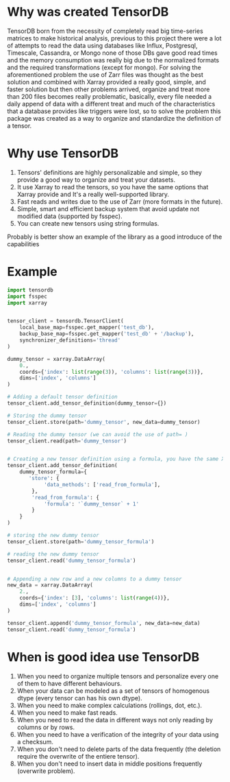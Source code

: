 # Why was created TensorDB
TensorDB born from the necessity of completely read big time-series matrices to make historical analysis, previous to this project there were a lot of attempts to read the data using databases like Influx, Postgresql, Timescale, Cassandra, or Mongo none of those DBs gave good read times and the memory consumption was really big due to the normalized formats and the required transformations (except for mongo). For solving the aforementioned problem the use of Zarr files was thought as the best solution and combined with Xarray provided a really good, simple, and faster solution but then other problems arrived, organize and treat more than 200 files becomes really problematic, basically, every file needed a daily append of data with a different treat and much of the characteristics that a database provides like triggers were lost, so to solve the problem this package was created as a way to organize and standardize the definition of a tensor.

# Why use TensorDB
1. Tensors' definitions are highly personalizable and simple, so they provide a good way to organize and treat your datasets.
2. It use Xarray to read the tensors, so you have the same options that Xarray provide and It's a really well-supported library.
3. Fast reads and writes due to the use of Zarr (more formats in the future).
4. Simple, smart and efficient backup system that avoid update not modified data (supported by fsspec).
5. You can create new tensors using string formulas.

Probably is better show an example of the library as a good introduce of the capabilities
# Example
```py
import tensordb
import fsspec
import xarray


tensor_client = tensordb.TensorClient(
    local_base_map=fsspec.get_mapper('test_db'),
    backup_base_map=fsspec.get_mapper('test_db' + '/backup'),
    synchronizer_definitions='thread'
)

dummy_tensor = xarray.DataArray(
    0.,
    coords={'index': list(range(3)), 'columns': list(range(3))},
    dims=['index', 'columns']
)

# Adding a default tensor definition
tensor_client.add_tensor_definition(dummy_tensor={})

# Storing the dummy tensor
tensor_client.store(path='dummy_tensor', new_data=dummy_tensor)

# Reading the dummy tensor (we can avoid the use of path= )
tensor_client.read(path='dummy_tensor')


# Creating a new tensor definition using a formula, you have the same Xarray method but the tensor name need to be wrapped by ``
tensor_client.add_tensor_definition(
    dummy_tensor_formula={
       'store': {
            'data_methods': ['read_from_formula'],
        },
        'read_from_formula': {
            'formula': '`dummy_tensor` + 1'
        }
    }
)

# storing the new dummy tensor
tensor_client.store(path='dummy_tensor_formula')

# reading the new dummy tensor
tensor_client.read('dummy_tensor_formula')


# Appending a new row and a new columns to a dummy tensor
new_data = xarray.DataArray(
    2.,
    coords={'index': [3], 'columns': list(range(4))},
    dims=['index', 'columns']
)

tensor_client.append('dummy_tensor_formula', new_data=new_data)
tensor_client.read('dummy_tensor_formula')
```

# When is good idea use TensorDB
1. When you need to organize multiple tensors and personalize every one of them to have different behaviours.
2. When your data can be modeled as a set of tensors of homogenous dtype (every tensor can has his own dtype).
3. When you need to make complex calculations (rollings, dot, etc.).
4. When you need to make fast reads.
5. When you need to read the data in different ways not only reading by columns or by rows.
6. When you need to have a verification of the integrity of your data using a checksum.
7. When you don't need to delete parts of the data frequently (the deletion require the overwrite of the entiere tensor).
8. When you don't need to insert data in middle positions frequently (overwrite problem).


